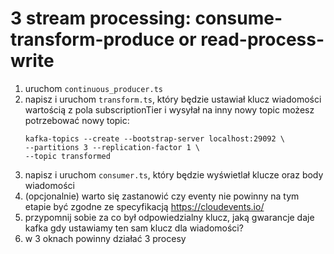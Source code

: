 # 3 stream processing: consume-transform-produce or read-process-write
1. uruchom `continuous_producer.ts`
2. napisz i uruchom `transform.ts`, który będzie ustawiał klucz wiadomości wartością z pola subscriptionTier i wysyłał na inny nowy topic
   możesz potrzebować nowy topic:
    ```shell
    kafka-topics --create --bootstrap-server localhost:29092 \
    --partitions 3 --replication-factor 1 \
    --topic transformed
    ```
3. napisz i uruchom `consumer.ts`, który będzie wyświetlał klucze oraz body wiadomości
4. (opcjonalnie) warto się zastanowić czy eventy nie powinny na tym etapie być zgodne ze specyfikacją https://cloudevents.io/
5. przypomnij sobie za co był odpowiedzialny klucz, jaką gwarancje daje kafka gdy ustawiamy ten sam klucz dla wiadomości?
6. w 3 oknach powinny działać 3 procesy
